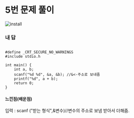 # 5번 문제 풀이
![install](https://user-images.githubusercontent.com/81015704/118220636-1ccace00-b4b7-11eb-8f16-15e3c2eda108.png)

### 내 답
<pre><code>
#define _CRT_SECURE_NO_WARNINGS
#include stdio.h

int main() {
    int a, b;
    scanf("%d %d", &a, &b); //&<-주소로 보내줌
    printf("%d", a + b);
    return 0;
}
</code></pre>


#### 느낀점(배운점)
입력 : scanf ("받는 형식",&변수)//변수의 주소로 보냄
받아서 더해줌.

